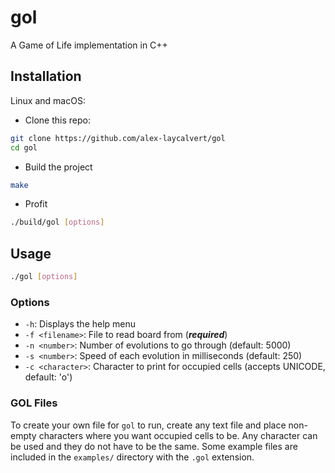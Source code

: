 # gol

A Game of Life implementation in C++

## Installation

Linux and macOS:

- Clone this repo:

```bash
git clone https://github.com/alex-laycalvert/gol
cd gol
```

- Build the project
```bash
make
```

- Profit
```bash
./build/gol [options]
```

## Usage

```bash
./gol [options]
```

### Options

- `-h`: Displays the help menu
- `-f <filename>`: File to read board from (***required***)
- `-n <number>`: Number of evolutions to go through (default: 5000)
- `-s <number>`: Speed of each evolution in milliseconds (default: 250)
- `-c <character>`: Character to print for occupied cells (accepts UNICODE, default: 'o')

### GOL Files

To create your own file for `gol` to run, create any text file and place non-empty characters
where you want occupied cells to be. Any character can be used and they do not have to be the
same. Some example files are included in the `examples/` directory with the `.gol` extension.

